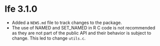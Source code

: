 # lfe 3.1.0

* Added a `NEWS.md` file to track changes to the package.
* The use of NAMED and SET_NAMED in R C code is not recommended as they are not
  part of the public API and their behavior is subject to change. This led to
  change `utils.c`.
